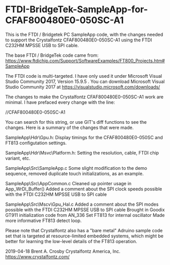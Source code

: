 # FTDI-BridgeTek-SampleApp-for-CFAF800480E0-050SC-A1
This is the FTDI / Bridgetek PC SampleApp code, with the changes needed to support the Crystalfontz CFAF800480E0-050SC-A1 using the FTDI C232HM MPSSE USB to SPI cable.

The base FTDI / BridgeTek code came from:
https://www.ftdichip.com/Support/SoftwareExamples/FT800_Projects.htm#SampleApp

The FTDI code is multi-targeted. I have only used it under Microsoft Visual Studio Community 2017, Version 15.9.5 . You can download Microsoft Visual Studio Community 2017 at https://visualstudio.microsoft.com/downloads/

The changes to make the Crystalfontz CFAF800480E0-050SC-A1 work are minimal. I have prefaced every change with the line:

//CFAF800480E0-050SC-A1

You can search for this string, or use GIT's diff functions to see the changes. Here is a summary of the changes that were made.

SampleApp\Hdr\Gpu.h:
  Display timings for the CFAF800480E0-050SC and FT813 configutation settings.

SampleApp\Hdr\Msvc\Platform.h:
  Setting the resolution, cable, FTDI chip variant, etc.

SampleApp\Src\SampleApp.c
  Some slight modification to the demo sequence, removed duplicate touch initializations, as an example.
  
SampleApp\Src\AppCommon.c
  Cleaned up pointer usage in App_WrDl_Buffer()
  Added a comment about the SPI clock speeds possible with the FTDI C232HM MPSSE USB to SPI cable
  
SampleApp\Src\Mscv\Gpu_Hal.c
  Added a comment about the SPI modes possible with the FTDI C232HM MPSSE USB to SPI cable
  Brought in Goodix GT911 initialization code from AN_336
  Set FT813 for internal oscillator
  Made more informative FT813 detect loop.
  
Please note that Crystalfontz also has a "bare metal" Adruino sample code set that is targeted at resource-limited embedded systems, which might be better for learning the low-level details of the FT813 operation.

2019-04-18
Brent A. Crosby
Crystalfontz America, Inc.
https://www.crystalfontz.com/
